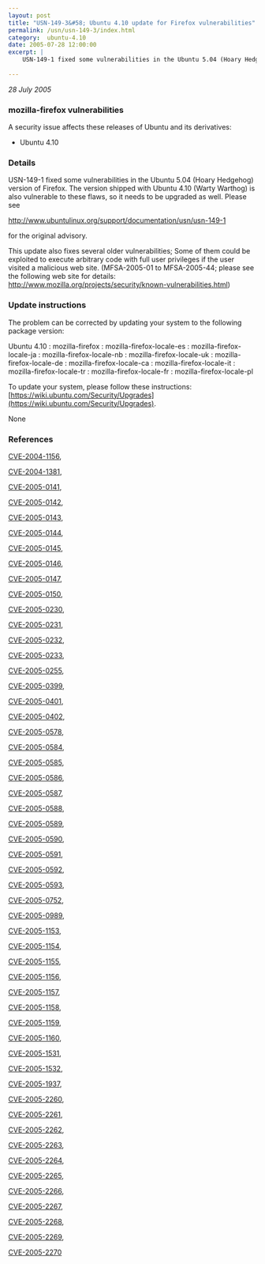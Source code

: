 ```yaml
---
layout: post
title: "USN-149-3&#58; Ubuntu 4.10 update for Firefox vulnerabilities"
permalink: /usn/usn-149-3/index.html
category:  ubuntu-4.10
date: 2005-07-28 12:00:00
excerpt: |
    USN-149-1 fixed some vulnerabilities in the Ubuntu 5.04 (Hoary Hedgehog) version of Firefox. The version shipped with Ubuntu 4.10 (Warty Warthog) is also vulnerable to these flaws, so it needs to be upgraded as well. Please see
    
--- 
```

 
 

*28 July 2005*

### mozilla-firefox vulnerabilities

A security issue affects these releases of Ubuntu and its derivatives:

* Ubuntu 4.10

### Details

USN-149-1 fixed some vulnerabilities in the Ubuntu 5.04 (Hoary Hedgehog) version of Firefox. The version shipped with Ubuntu 4.10 (Warty Warthog) is also vulnerable to these flaws, so it needs to be upgraded as well. Please see

 http://www.ubuntulinux.org/support/documentation/usn/usn-149-1

for the original advisory.

This update also fixes several older vulnerabilities; Some of them could be exploited to execute arbitrary code with full user privileges if the user visited a malicious web site. (MFSA-2005-01 to MFSA-2005-44; please see the following web site for details: http://www.mozilla.org/projects/security/known-vulnerabilities.html)

### Update instructions

The problem can be corrected by updating your system to the following package version:

Ubuntu 4.10
 : mozilla-firefox 
 : mozilla-firefox-locale-es 
 : mozilla-firefox-locale-ja 
 : mozilla-firefox-locale-nb 
 : mozilla-firefox-locale-uk 
 : mozilla-firefox-locale-de 
 : mozilla-firefox-locale-ca 
 : mozilla-firefox-locale-it 
 : mozilla-firefox-locale-tr 
 : mozilla-firefox-locale-fr 
 : mozilla-firefox-locale-pl 

To update your system, please follow these instructions: [https://wiki.ubuntu.com/Security/Upgrades](https://wiki.ubuntu.com/Security/Upgrades).

None

### References

 
 [CVE-2004-1156](http://people.ubuntu.com/~ubuntu-security/cve/CVE-2004-1156), 

 [CVE-2004-1381](http://people.ubuntu.com/~ubuntu-security/cve/CVE-2004-1381), 

 [CVE-2005-0141](http://people.ubuntu.com/~ubuntu-security/cve/CVE-2005-0141), 

 [CVE-2005-0142](http://people.ubuntu.com/~ubuntu-security/cve/CVE-2005-0142), 

 [CVE-2005-0143](http://people.ubuntu.com/~ubuntu-security/cve/CVE-2005-0143), 

 [CVE-2005-0144](http://people.ubuntu.com/~ubuntu-security/cve/CVE-2005-0144), 

 [CVE-2005-0145](http://people.ubuntu.com/~ubuntu-security/cve/CVE-2005-0145), 

 [CVE-2005-0146](http://people.ubuntu.com/~ubuntu-security/cve/CVE-2005-0146), 

 [CVE-2005-0147](http://people.ubuntu.com/~ubuntu-security/cve/CVE-2005-0147), 

 [CVE-2005-0150](http://people.ubuntu.com/~ubuntu-security/cve/CVE-2005-0150), 

 [CVE-2005-0230](http://people.ubuntu.com/~ubuntu-security/cve/CVE-2005-0230), 

 [CVE-2005-0231](http://people.ubuntu.com/~ubuntu-security/cve/CVE-2005-0231), 

 [CVE-2005-0232](http://people.ubuntu.com/~ubuntu-security/cve/CVE-2005-0232), 

 [CVE-2005-0233](http://people.ubuntu.com/~ubuntu-security/cve/CVE-2005-0233), 

 [CVE-2005-0255](http://people.ubuntu.com/~ubuntu-security/cve/CVE-2005-0255), 

 [CVE-2005-0399](http://people.ubuntu.com/~ubuntu-security/cve/CVE-2005-0399), 

 [CVE-2005-0401](http://people.ubuntu.com/~ubuntu-security/cve/CVE-2005-0401), 

 [CVE-2005-0402](http://people.ubuntu.com/~ubuntu-security/cve/CVE-2005-0402), 

 [CVE-2005-0578](http://people.ubuntu.com/~ubuntu-security/cve/CVE-2005-0578), 

 [CVE-2005-0584](http://people.ubuntu.com/~ubuntu-security/cve/CVE-2005-0584), 

 [CVE-2005-0585](http://people.ubuntu.com/~ubuntu-security/cve/CVE-2005-0585), 

 [CVE-2005-0586](http://people.ubuntu.com/~ubuntu-security/cve/CVE-2005-0586), 

 [CVE-2005-0587](http://people.ubuntu.com/~ubuntu-security/cve/CVE-2005-0587), 

 [CVE-2005-0588](http://people.ubuntu.com/~ubuntu-security/cve/CVE-2005-0588), 

 [CVE-2005-0589](http://people.ubuntu.com/~ubuntu-security/cve/CVE-2005-0589), 

 [CVE-2005-0590](http://people.ubuntu.com/~ubuntu-security/cve/CVE-2005-0590), 

 [CVE-2005-0591](http://people.ubuntu.com/~ubuntu-security/cve/CVE-2005-0591), 

 [CVE-2005-0592](http://people.ubuntu.com/~ubuntu-security/cve/CVE-2005-0592), 

 [CVE-2005-0593](http://people.ubuntu.com/~ubuntu-security/cve/CVE-2005-0593), 

 [CVE-2005-0752](http://people.ubuntu.com/~ubuntu-security/cve/CVE-2005-0752), 

 [CVE-2005-0989](http://people.ubuntu.com/~ubuntu-security/cve/CVE-2005-0989), 

 [CVE-2005-1153](http://people.ubuntu.com/~ubuntu-security/cve/CVE-2005-1153), 

 [CVE-2005-1154](http://people.ubuntu.com/~ubuntu-security/cve/CVE-2005-1154), 

 [CVE-2005-1155](http://people.ubuntu.com/~ubuntu-security/cve/CVE-2005-1155), 

 [CVE-2005-1156](http://people.ubuntu.com/~ubuntu-security/cve/CVE-2005-1156), 

 [CVE-2005-1157](http://people.ubuntu.com/~ubuntu-security/cve/CVE-2005-1157), 

 [CVE-2005-1158](http://people.ubuntu.com/~ubuntu-security/cve/CVE-2005-1158), 

 [CVE-2005-1159](http://people.ubuntu.com/~ubuntu-security/cve/CVE-2005-1159), 

 [CVE-2005-1160](http://people.ubuntu.com/~ubuntu-security/cve/CVE-2005-1160), 

 [CVE-2005-1531](http://people.ubuntu.com/~ubuntu-security/cve/CVE-2005-1531), 

 [CVE-2005-1532](http://people.ubuntu.com/~ubuntu-security/cve/CVE-2005-1532), 

 [CVE-2005-1937](http://people.ubuntu.com/~ubuntu-security/cve/CVE-2005-1937), 

 [CVE-2005-2260](http://people.ubuntu.com/~ubuntu-security/cve/CVE-2005-2260), 

 [CVE-2005-2261](http://people.ubuntu.com/~ubuntu-security/cve/CVE-2005-2261), 

 [CVE-2005-2262](http://people.ubuntu.com/~ubuntu-security/cve/CVE-2005-2262), 

 [CVE-2005-2263](http://people.ubuntu.com/~ubuntu-security/cve/CVE-2005-2263), 

 [CVE-2005-2264](http://people.ubuntu.com/~ubuntu-security/cve/CVE-2005-2264), 

 [CVE-2005-2265](http://people.ubuntu.com/~ubuntu-security/cve/CVE-2005-2265), 

 [CVE-2005-2266](http://people.ubuntu.com/~ubuntu-security/cve/CVE-2005-2266), 

 [CVE-2005-2267](http://people.ubuntu.com/~ubuntu-security/cve/CVE-2005-2267), 

 [CVE-2005-2268](http://people.ubuntu.com/~ubuntu-security/cve/CVE-2005-2268), 

 [CVE-2005-2269](http://people.ubuntu.com/~ubuntu-security/cve/CVE-2005-2269), 

 [CVE-2005-2270](http://people.ubuntu.com/~ubuntu-security/cve/CVE-2005-2270)
 

